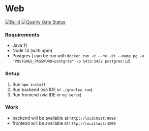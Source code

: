 # Web

[![Build](https://github.com/aiir-logi/web/actions/workflows/gradle.yml/badge.svg)](https://github.com/aiir-logi/web/actions/workflows/gradle.yml) [![Quality Gate Status](https://sonarcloud.io/api/project_badges/measure?project=aiir-logi_web&metric=alert_status)](https://sonarcloud.io/dashboard?id=aiir-logi_web) 

### Requirements
* Java 11
* Node 14 (with npm)
* Postgres ( can be run with `docker run -d --rm -it --name pg -e "POSTGRES_PASSWORD=postgres" -p 5432:5432 postgres:12`)

### Setup
1. Run `npm install`
2. Run backend (via IDE or `./gradlew run`)
3. Run frontend (via IDE or `ng serve`)

### Work
* backend will be available at `http://localhost:9090`
* frontend will be available at `http://localhost:4200`
